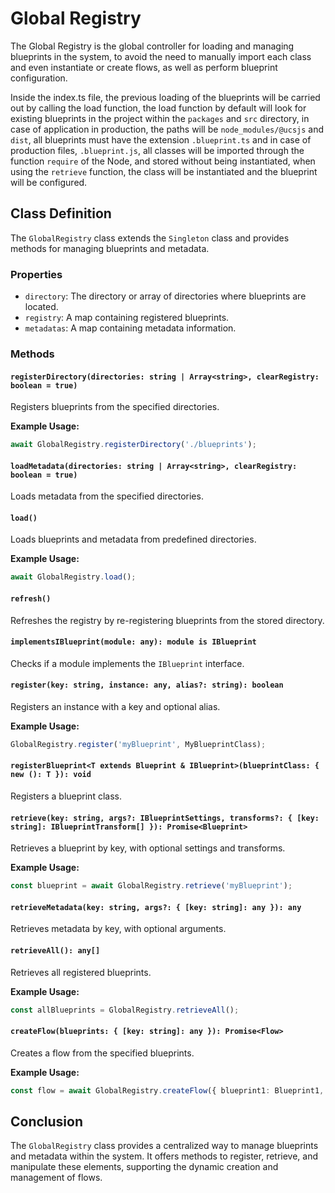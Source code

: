 # Global Registry

The Global Registry is the global controller for loading and managing blueprints in the system, to avoid the need to manually import each class and even instantiate or create flows, as well as perform blueprint configuration.

Inside the index.ts file, the previous loading of the blueprints will be carried out by calling the load function, the load function by default will look for existing blueprints in the project within the `packages` and `src` directory, in case of application in production, the paths will be `node_modules/@ucsjs` and `dist`, all blueprints must have the extension `.blueprint.ts` and in case of production files, `.blueprint.js`, all classes will be imported through the function `require` of the Node, and stored without being instantiated, when using the `retrieve` function, the class will be instantiated and the blueprint will be configured.

## Class Definition

The `GlobalRegistry` class extends the `Singleton` class and provides methods for managing blueprints and metadata.

### Properties

- `directory`: The directory or array of directories where blueprints are located.
- `registry`: A map containing registered blueprints.
- `metadatas`: A map containing metadata information.

### Methods

#### `registerDirectory(directories: string | Array<string>, clearRegistry: boolean = true)`

Registers blueprints from the specified directories.

**Example Usage:**

```typescript
await GlobalRegistry.registerDirectory('./blueprints');
```

#### `loadMetadata(directories: string | Array<string>, clearRegistry: boolean = true)`

Loads metadata from the specified directories.

#### `load()`

Loads blueprints and metadata from predefined directories.

**Example Usage:**

```typescript
await GlobalRegistry.load();
```

#### `refresh()`

Refreshes the registry by re-registering blueprints from the stored directory.

#### `implementsIBlueprint(module: any): module is IBlueprint`

Checks if a module implements the `IBlueprint` interface.

#### `register(key: string, instance: any, alias?: string): boolean`

Registers an instance with a key and optional alias.

**Example Usage:**

```typescript
GlobalRegistry.register('myBlueprint', MyBlueprintClass);
```

#### `registerBlueprint<T extends Blueprint & IBlueprint>(blueprintClass: { new (): T }): void`

Registers a blueprint class.

#### `retrieve(key: string, args?: IBlueprintSettings, transforms?: { [key: string]: IBlueprintTransform[] }): Promise<Blueprint>`

Retrieves a blueprint by key, with optional settings and transforms.

**Example Usage:**

```typescript
const blueprint = await GlobalRegistry.retrieve('myBlueprint');
```

#### `retrieveMetadata(key: string, args?: { [key: string]: any }): any`

Retrieves metadata by key, with optional arguments.

#### `retrieveAll(): any[]`

Retrieves all registered blueprints.

**Example Usage:**

```typescript
const allBlueprints = GlobalRegistry.retrieveAll();
```

#### `createFlow(blueprints: { [key: string]: any }): Promise<Flow>`

Creates a flow from the specified blueprints.

**Example Usage:**

```typescript
const flow = await GlobalRegistry.createFlow({ blueprint1: Blueprint1, blueprint2: Blueprint2 });
```

## Conclusion

The `GlobalRegistry` class provides a centralized way to manage blueprints and metadata within the system. It offers methods to register, retrieve, and manipulate these elements, supporting the dynamic creation and management of flows.
